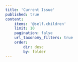 ```yaml
---
title: 'Current Issue'
published: true
content:
    items: '@self.children'
    limit: 10
    pagination: false
    url_taxonomy_filters: true
    order:
        dir: desc
        by: folder
---
```


